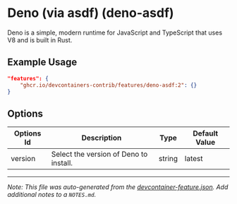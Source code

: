 

# Deno (via asdf) (deno-asdf)

Deno is a simple, modern runtime for JavaScript and TypeScript that uses V8 and is built in Rust.

## Example Usage

```json
"features": {
    "ghcr.io/devcontainers-contrib/features/deno-asdf:2": {}
}
```

## Options

| Options Id | Description | Type | Default Value |
|-----|-----|-----|-----|
| version | Select the version of Deno to install. | string | latest |



---

_Note: This file was auto-generated from the [devcontainer-feature.json](https://github.com/devcontainers-contrib/features/blob/main/src/deno-asdf/devcontainer-feature.json).  Add additional notes to a `NOTES.md`._
